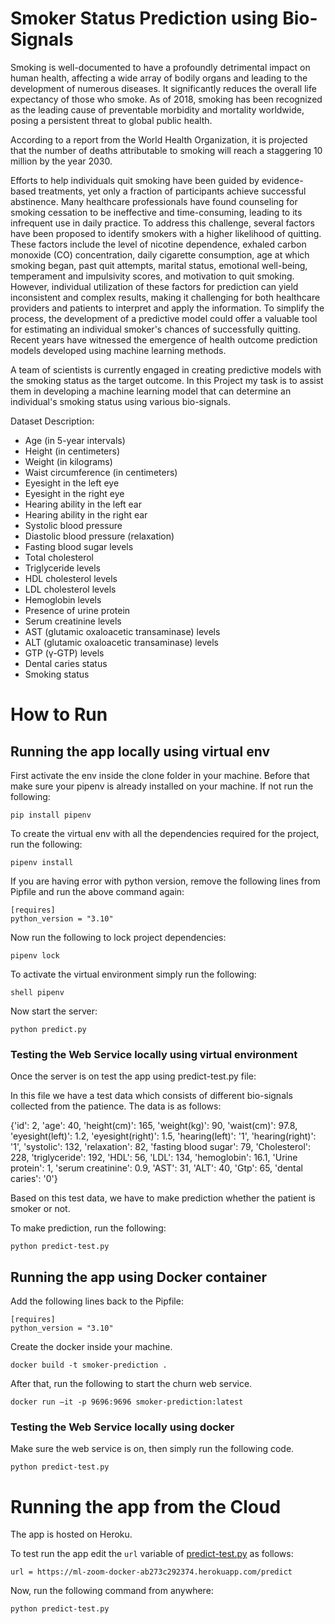 # Smoker Status Prediction using Bio-Signals

Smoking is well-documented to have a profoundly detrimental impact on human health, affecting a wide array of bodily organs and leading to the development of numerous diseases. It significantly reduces the overall life expectancy of those who smoke. As of 2018, smoking has been recognized as the leading cause of preventable morbidity and mortality worldwide, posing a persistent threat to global public health.

According to a report from the World Health Organization, it is projected that the number of deaths attributable to smoking will reach a staggering 10 million by the year 2030.

Efforts to help individuals quit smoking have been guided by evidence-based treatments, yet only a fraction of participants achieve successful abstinence. Many healthcare professionals have found counseling for smoking cessation to be ineffective and time-consuming, leading to its infrequent use in daily practice. To address this challenge, several factors have been proposed to identify smokers with a higher likelihood of quitting. These factors include the level of nicotine dependence, exhaled carbon monoxide (CO) concentration, daily cigarette consumption, age at which smoking began, past quit attempts, marital status, emotional well-being, temperament and impulsivity scores, and motivation to quit smoking. However, individual utilization of these factors for prediction can yield inconsistent and complex results, making it challenging for both healthcare providers and patients to interpret and apply the information. To simplify the process, the development of a predictive model could offer a valuable tool for estimating an individual smoker's chances of successfully quitting. Recent years have witnessed the emergence of health outcome prediction models developed using machine learning methods.

A team of scientists is currently engaged in creating predictive models with the smoking status as the target outcome. In this Project my task is to assist them in developing a machine learning model that can determine an individual's smoking status using various bio-signals.

Dataset Description:

* Age (in 5-year intervals)
* Height (in centimeters)
* Weight (in kilograms)
* Waist circumference (in centimeters)
* Eyesight in the left eye
* Eyesight in the right eye
* Hearing ability in the left ear
* Hearing ability in the right ear
* Systolic blood pressure
* Diastolic blood pressure (relaxation)
* Fasting blood sugar levels
* Total cholesterol
* Triglyceride levels
* HDL cholesterol levels
* LDL cholesterol levels
* Hemoglobin levels
* Presence of urine protein
* Serum creatinine levels
* AST (glutamic oxaloacetic transaminase) levels
* ALT (glutamic oxaloacetic transaminase) levels
* GTP (γ-GTP) levels
* Dental caries status
* Smoking status

# How to Run

## Running the app locally using virtual env

First activate the env inside the clone folder in your machine. Before that make sure your pipenv is already installed on your machine. If not run the following:

`pip install pipenv`

To create the virtual env with all the dependencies required for the project, run the following:

`pipenv install`

If you are having error with python version, remove the following lines from Pipfile and run the above command again:

```
[requires]
python_version = "3.10"
```

Now run the following to lock project dependencies:

`pipenv lock`

To activate the virtual environment simply run the following:

`shell pipenv`

Now start the server:

`python predict.py`

### Testing the Web Service locally using virtual environment

Once the server is on test the app using predict-test.py file:

In this file we have a test data which consists of different bio-signals collected from the patience. The data is as follows:

{'id': 2,
 'age': 40,
 'height(cm)': 165,
 'weight(kg)': 90,
 'waist(cm)': 97.8,
 'eyesight(left)': 1.2,
 'eyesight(right)': 1.5,
 'hearing(left)': '1',
 'hearing(right)': '1',
 'systolic': 132,
 'relaxation': 82,
 'fasting blood sugar': 79,
 'Cholesterol': 228,
 'triglyceride': 192,
 'HDL': 56,
 'LDL': 134,
 'hemoglobin': 16.1,
 'Urine protein': 1,
 'serum creatinine': 0.9,
 'AST': 31,
 'ALT': 40,
 'Gtp': 65,
 'dental caries': '0'}

 Based on this test data, we have to make prediction whether the patient is smoker or not.

 To make prediction, run the following:

`python predict-test.py`

## Running the app using Docker container

Add the following lines back to the Pipfile:

```
[requires]
python_version = "3.10"
```

Create the docker inside your machine.

`docker build -t smoker-prediction .`

After that, run the following to start the churn web service.

`docker run –it -p 9696:9696 smoker-prediction:latest`

### Testing the Web Service locally using docker

Make sure the web service is on, then simply run the following code.

`python predict-test.py`

# Running the app from the Cloud

The app is hosted on Heroku. 

To test run the app edit the `url` variable of <a href="https://github.com/pranabsarma18/mlzoomcamp_midterm/blob/main/predict-test.py">predict-test.py</a> as follows:

`url = https://ml-zoom-docker-ab273c292374.herokuapp.com/predict`

Now, run the following command from anywhere:

`python predict-test.py`
